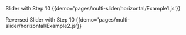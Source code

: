 Slider with Step 10
{{demo='pages/multi-slider/horizontal/Example1.js'}}

Reversed Slider with Step 10
{{demo='pages/multi-slider/horizontal/Example2.js'}}
